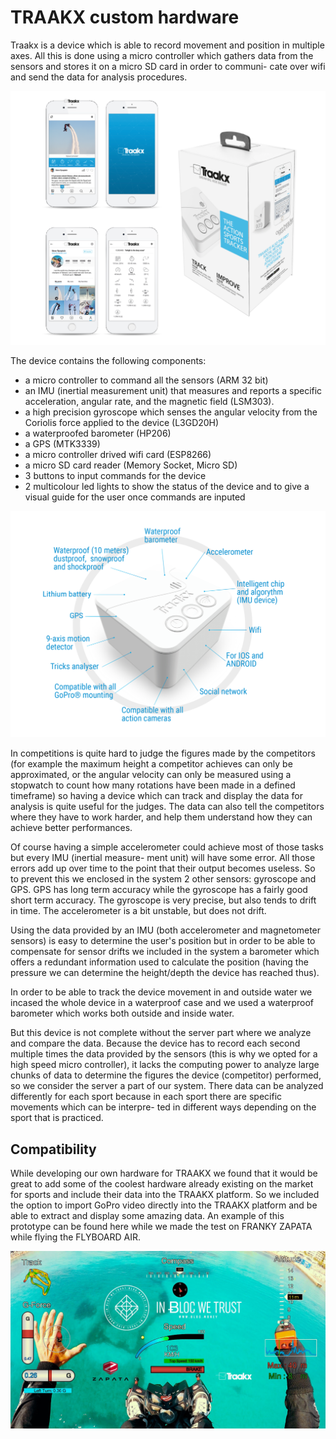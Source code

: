 
# **TRAAKX custom hardware**

Traakx is a device which is able to record movement and position in multiple axes. All this is done using a micro controller which gathers data from the sensors and stores it on a micro SD card in order to communi- cate over wifi and send the data for analysis procedures.

![TRAAKX hardware](images/traakx/TRAAKX-HARDWARE-1.png)

The device contains the following components:

- a micro controller to command all the sensors (ARM 32 bit)
- an IMU (inertial measurement unit) that measures and reports a specific acceleration, angular rate, and the magnetic field (LSM303).
- a high precision gyroscope which senses the angular velocity from the Coriolis force applied to the device (L3GD20H)
- a waterproofed barometer (HP206)
- a GPS (MTK3339)
- a micro controller drived wifi card (ESP8266)
- a micro SD card reader (Memory Socket, Micro SD)
- 3 buttons to input commands for the device
- 2 multicolour led lights to show the status of the device and to give a visual guide for the user once commands are inputed

![TRAAKX hardware](images/traakx/TRAAKX-HARDWARE-2.png)

In competitions is quite hard to judge the figures made by the competitors (for example the maximum height a competitor achieves can only be approximated, or the angular velocity can only be measured using a stopwatch to count how many rotations have been made in a defined timeframe) so having a device which can track and display the data for analysis is quite useful for the judges. The data can also tell the competitors where they have to work harder, and help them understand how they can achieve better performances.

Of course having a simple accelerometer could achieve most of those tasks but every IMU (inertial measure- ment unit) will have some error. All those errors add up over time to the point that their output becomes useless. So to prevent this we enclosed in the system 2 other sensors: gyroscope and GPS. GPS has long term accuracy while the gyroscope has a fairly good short term accuracy. The gyroscope is very precise, but also tends to drift in time. The accelerometer is a bit unstable, but does not drift.

Using the data provided by an IMU (both accelerometer and magnetometer sensors) is easy to determine the user's position but in order to be able to compensate for sensor drifts we included in the system a barometer which offers a redundant information used to calculate the position (having the pressure we can determine the height/depth the device has reached thus).

In order to be able to track the device movement in and outside water we incased the whole device in a waterproof case and we used a waterproof barometer which works both outside and inside water.

But this device is not complete without the server part where we analyze and compare the data. Because the device has to record each second multiple times the data provided by the sensors (this is why we opted for a high speed micro controller), it lacks the computing power to analyze large chunks of data to determine the figures the device (competitor) performed, so we consider the server a part of our system. There data can be analyzed differently for each sport because in each sport there are specific movements which can be interpre- ted in different ways depending on the sport that is practiced.

## **Compatibility**

While developing our own hardware for TRAAKX we found that it would be great to add some of the coolest hardware already existing on the market for sports and include their data into the TRAAKX platform. So we included the option to import GoPro video directly into the TRAAKX platform and be able to extract and display some amazing data. An example of this prototype can be found here while we made the test on FRANKY ZAPATA while flying the FLYBOARD AIR.

[![TRAAKX Franky Zapata Flyboard Air](images/traakx/FRANKY_TRAAKX.jpg)](https://www.youtube.com/watch?v=RU-ehS4NNEk)